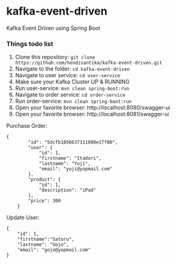 # kafka-event-driven
Kafka Event Driven using Spring Boot

### Things todo list

1. Clone this repository: `git clone https://github.com/hendisantika/kafka-event-driven.git`
2. Navigate to the folder: `cd kafka-event-driven`
3. Navigate to user service: `cd user-service`
4. Make sure your Kafka Cluster UP & RUNNING
5. Run user-service: `mvn clean spring-boot:run`
6. Navigate to order service: `cd order-service`
7. Run order-service: `mvn clean spring-boot:run`
8. Open your favorite browser: http://localhost:8080/swagger-ui
9. Open your favorite browser: http://localhost:8081/swagger-ui

Purchase Order:

```shell
{
        "id": "5dcfb1056637311008e17f80",
        "user": {
            "id": 1,
            "firstname": "Itadori",
            "lastname": "Yuji",
            "email": "yuji@yopmail.com"
        },
        "product": {
            "id": 1,
            "description": "iPad"
        },
        "price": 300
    }
```

Update User:

```shell
{
    "id": 1,
    "firstname":"Satoru",
    "lastname": "Gojo",
    "email": "gojo@yopmail.com"
}
```
